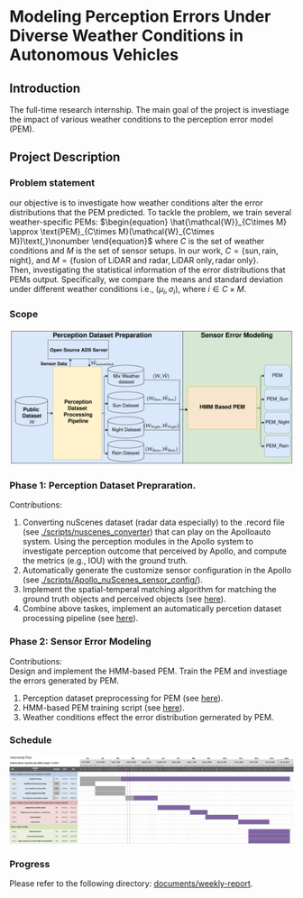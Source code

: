 # Modeling Perception Errors Under Diverse Weather Conditions in Autonomous Vehicles
## Introduction
The full-time research internship. The main goal of the project is investiage the impact of various weather conditions to the perception error model (PEM).
## Project Description
### Problem statement
our objective is to investigate how weather conditions alter the error distributions that the PEM predicted. To tackle the problem, we train several weather-specific PEMs:
$\begin{equation}
     \hat{\mathcal{W}}_{C\times M} \approx \text{PEM}_{C\times M}(\mathcal{W}_{C\times M})\text{,}\nonumber
\end{equation}$
where $C$ is the set of weather conditions and $M$ is the set of sensor setups. In our work, $C = \{\text{sun}, \text{rain}, \text{night}\}$, and $M = \{\text{fusion of LiDAR and radar},\text{LiDAR only},\text{radar only}\}$.  
Then, investigating the statistical information of the error distributions that PEMs output. Specifically, we compare the means and standard deviation under different weather conditions i.e., $(\mu_{i},\sigma_{i})$, where $i \in C\times M$.

### Scope
![](documents/images/WholeScope.png)
### Phase 1: Perception Dataset Prepraration.
Contributions:
1. Converting nuScenes dataset (radar data especially) to the .record file (see [./scripts/nuscenes_converter](./scripts/nuscenes_converter/)) that can play on the Apolloauto system. Using the perception modules in the Apollo system to investigate perception outcome that perceived by Apollo, and compute the metrics (e.g., IOU) with the ground truth.
2. Automatically generate the customize sensor configuration in the Apollo (see [./scripts/Apollo_nuScenes_sensor_config/](./scripts/Apollo_nuScenes_sensor_config/)).
4. Implement the spatial-temperal matching algorithm for matching the ground truth objects and perceived objects (see [here](./scripts/match/)).
3. Combine above taskes, implement an automatically percetion dataset processing pipeline (see [here](./scripts/end_to_end_dataset_process_pipeline/)).


### Phase 2: Sensor Error Modeling
Contributions:  
Design and implement the HMM-based PEM. Train the PEM and investiage the errors generated by PEM.
1. Perception dataset preprocessing for PEM (see [here](./scripts/PEM_data_preprocessing/)).
2. HMM-based PEM training script (see [here](./scripts/PEM_trainig/)).
3. Weather conditions effect the error distribution gernerated by PEM.

### Schedule
![](documents/images/Gantt%20Chart.PNG)

### Progress 
Please refer to the following directory: [documents/weekly-report](https://github.com/HungFrancis/self-driving-internship-project/tree/main/documents/weekly-report).
